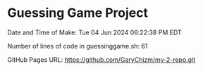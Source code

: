 # Guessing Game Project

Date and Time of Make: Tue 04 Jun 2024 06:22:38 PM EDT

Number of lines of code in guessinggame.sh: 61

GitHub Pages URL: https://github.com/GaryChizm/my-2-repo.git
